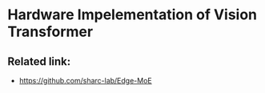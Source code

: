 # Hardware Impelementation of Vision Transformer




## Related link:
* https://github.com/sharc-lab/Edge-MoE
